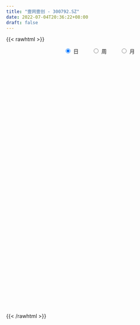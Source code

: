 ```yaml
---
title: "壹网壹创 - 300792.SZ"
date: 2022-07-04T20:36:22+08:00
draft: false
---
```

{{< rawhtml >}}
    <div style="text-align: center">
        <label style="padding: 1rem;"><input style="margin-right: .5rem" type="radio" name="period" value="D" checked onclick="period_change(this)">日</label>
        <label style="padding: 1rem;"><input style="margin-right: .5rem" type="radio" name="period" value="W" onclick="period_change(this)">周</label>
        <label style="padding: 1rem;"><input style="margin-right: .5rem" type="radio" name="period" value="M" onclick="period_change(this)">月</label>
    </div>
    <div id="chart" style="height: 700px;"></div> 
    <script type="text/javascript">
        const D_v = [16526.94,13677.33,12783.32,9907.8,12532.3,7260.36,20741.59,39067.57,39695.55,14948.4,12659.87,19567.15,15418.9,14435.42,14746.02,14928.88,28310.87,29828.54,28732.89,23675.15,19352.6,29418.56,26750.88,27534.1,25722.07,13936.13,10039.87,12976.16,25531.47,25613.73,11929.24,9234.25,14523.23,10905.14,23479.6,15887.56,12024.68,8121.6,10394.28,14798.4,12663.6,14038.13,24531.86,14637.4,6516.13,8419.0,16468.8,13662.85,6418.4,7987.01,10425.4,7101.6,12785.6,13204.44,24443.91,15619.11,10163.8,7954.2,10354.72,7072.0,7752.4,9098.49,11301.24,7150.06,4913.38,6541.81,3970.37,6899.7,7854.74,10130.56,13782.71,8453.0,4470.51,5065.0,11807.86,7113.38,9984.3,8300.82,14241.69,21205.64,11595.84,9219.62,15586.11,16182.77,18158.47,18127.15,22343.09,14799.91,19465.05,11597.99,8365.07,8964.8,11248.24,6954.13,11524.55,10610.2,7435.0,7206.76,20797.27,16390.4,26723.96,12310.76,13306.53,8525.0,11572.29,12547.88,8153.94,6086.2,7262.85,11843.39,9879.4,15187.75,10604.56,14121.27,11561.07,14934.68,16699.49,35136.88,23133.62,15008.1,10412.33,14319.02,19757.0,11784.53,10419.82,10567.42,13445.6,19539.56,25928.51,17395.37,10965.72,10887.47,12381.6,22889.54,18940.65,12655.25,13231.47,18050.54,12510.4,26802.21,30943.31,16964.52,13867.76,15500.0,16814.1,10125.54,17576.08,21627.53,38666.32,23345.84,27598.96,27530.09,18468.62,39774.38,15984.0,22393.99,23834.09,17058.46,12355.14,11945.52,21827.57,20156.39,13734.44,13658.6,14300.16,11252.74,11845.76,12374.4,17322.39,11410.51,28016.17,30682.71,18326.1,20508.51,14653.51,13800.11,13092.61,9733.36,9865.4,14303.16,25732.15,14773.57,23755.28,14856.09,10650.37,10555.2,11948.8,7733.0,10044.75,8542.49,8861.42,9229.85,9273.8,14670.64,10232.2,9340.16,7606.71,8555.0,10699.16,6501.2,6621.98,15400.81,15242.3,15634.57,17754.15,11523.8,7110.18,14155.61,10269.18,14186.28,13174.41,11306.76,15410.6,31842.13,31057.29,17029.12,16858.35,9163.2,11873.8,10750.56,8379.66,7371.65,10045.99,10823.02,16987.4,15300.86,22344.66,14938.6,25911.43,34231.62,21091.8,34620.04,31777.95,28031.09,50024.17,57920.4,34510.9,35936.85,32065.2,24950.16,29774.76,22324.08,34807.77,22165.18,25889.78,37504.28,18260.69,18249.5,20555.72,25213.98,14607.55,11703.55,18415.09,10192.7,11377.66,12881.44,24467.85,19388.49,13729.25,16185.82,10657.98,30547.13,30570.28,20739.14,22191.27,30585.78,30179.7,20294.04,19721.01,16237.41,24864.89,26054.43,19892.9,23741.01,27957.8,18636.41,19556.27,19278.44,20701.94,17404.33,15891.26,14471.38,11344.55,72325.49,59758.07,49009.09,37202.31,60670.97,54349.71,61459.45,46955.37,24674.16,21303.1,17290.11,30610.66,31270.5,38490.04,20257.58,18696.42,21062.13,36749.88,30438.59,49271.74,45968.39,27263.61,46497.5,30134.5,31526.02,26878.55,67826.36,69079.56,66413.95,49580.02,36459.23,40432.4,26006.41,55806.33,28868.43,45189.87,31294.71,35089.3,44966.04,28447.54,30106.55,39823.07,24994.32,24563.85,41148.37,46614.88,81007.13,78249.64,39584.29,48476.51,27693.9,41421.72,34289.19,27427.33,26695.83,35844.08,24635.95,28727.27,23676.87,16509.39,31638.16,40475.16,24237.74,18246.12,24400.21,12542.95,14264.58,16504.5,22634.58,19526.37,17066.26,11592.13,17439.26,28481.62,18768.14,13506.32,15769.22,14670.64,17190.42,27389.72,13846.67,16010.26,13486.12,11543.55,20627.18,12895.51,14744.53,17511.66,13261.79,42333.34,19038.88,15226.02,14385.58,12245.41,10052.66,15264.89,10799.92,16234.31,15850.59,25969.71,13484.2,15077.84,18224.72,15367.21,11836.99,12667.53,12388.01,9695.34,27108.51,10395.16,9601.13,18749.55,6516.53,15079.91,15384.49,10128.2,6689.68,8345.23,9002.62,7496.5,7178.95,6646.6,7001.97,4824.5,5883.03,9295.84,14957.56,36142.28,18943.04,22510.81,22510.13,21467.83,15110.75,9496.51,9158.22,11309.29,10779.03,13474.95,14048.68,13931.39,15665.55,15109.6,10744.99,17457.66,17146.55,26014.83,14679.58,16709.28,17200.35,15726.42,18703.03,87291.96,59434.86,79924.18,105062.44,75575.95,41678.68,34385.2,38133.0,37347.47,37421.03,30424.34,39428.92,28712.59,38036.0,26708.44,24615.51,27057.58,35287.48,31418.56,32506.92,29737.46,31195.96,33526.09,98828.31,143093.86,102096.66,76864.67,60635.28,76162.04,72212.06,43361.34,98770.25,110235.64,91034.66,71369.22,85586.16,59724.27,60304.25,43833.16,49330.91,61997.02,53042.67,51722.17,71838.71,79038.47,74027.24,59617.75,98765.27,80898.31,52008.61,47831.97,44401.69,39083.58,81634.43,53780.69,45780.18,39015.24,49595.43,29377.5,30386.88,34724.8,38905.5,49864.62,34900.98,27517.36,26603.68]
const D_histogram = [0.0,0.2227236467,0.4465040121,0.8139131986,0.5986525304,0.5041853274,0.915534109,0.1039605879,-0.5894167004,-1.0178571036,-1.3888396611,-1.1357712874,-1.0440494556,-1.1369335535,-1.0496087919,-0.7328171913,0.0600313692,0.3852334697,1.1766973178,1.8894867835,2.1928424039,2.5007465619,2.7603049777,1.4948372337,-0.0189980843,-1.0800559036,-1.5056762348,-1.8703957043,-2.5756127681,-3.8438867738,-4.481064415,-4.4620878673,-3.8139876062,-3.2690971394,-1.903798871,-0.9275283309,-0.405615214,-0.0487771463,0.2134418058,0.4691314486,0.8141075796,0.7579560198,-0.0474527141,-0.1614286714,-0.0769159922,0.1226451187,0.7664814844,0.8223770573,0.4628385715,0.6124788447,0.9105634564,0.9457550393,0.4113950681,0.217211067,0.6479784339,1.1043321218,1.3033086504,1.3065051502,0.9604833422,0.7452945452,0.2011328155,-0.3820328332,-1.1560389035,-1.5405815834,-1.668833675,-1.6578298269,-1.5397487714,-1.5244366811,-1.2453962872,-0.6947826724,-0.6853581053,-0.5616050939,-0.4058620927,-0.4702421223,-0.2035517261,-0.1678948576,0.1930806817,0.6167049191,1.5633338965,3.0602774109,3.9155947587,4.3328606204,4.3933991107,4.4558388855,4.7925827047,4.3454083967,4.4287460332,3.9309446911,2.6125057809,1.4299899658,0.7736661164,0.2711076753,0.0323286618,-0.1116379729,-0.6025532692,-1.0559922734,-1.3831838253,-1.4111921547,-2.5016488716,-2.9845412654,-3.7016188326,-4.253970519,-4.2030226578,-4.0542090474,-3.915367911,-3.8302712956,-3.465714154,-3.0488891044,-2.6116524591,-2.3106929683,-2.1509701562,-2.0455897742,-2.0657531581,-2.0120590483,-1.9556118779,-1.7415022151,-1.3822206652,-0.67257783,-0.1542509011,0.275417013,0.5459532847,0.5264622307,0.9434026694,1.0878545103,1.151019488,1.0602979669,0.9475764682,0.8937382155,0.4193812944,0.4992538755,0.332144781,0.2792497119,0.3881465376,0.1559835286,0.2311306305,0.4561370293,0.471867126,0.852942767,1.0173399857,0.8914009258,0.6537871557,0.3628874238,0.1085328016,-0.0287812994,0.2285100674,0.2724003905,0.5733684007,1.1613352286,2.2779860512,3.0770691097,3.6716003401,4.4544903823,4.4746173746,3.7628984936,2.7986189758,2.0871614177,1.793897367,1.2826376246,1.0211044264,0.7679335275,0.0082204734,-0.8453818408,-1.6243660616,-2.1403736923,-2.1258579922,-2.0663829464,-1.9101277822,-1.4392269392,-1.2475373346,-1.2661369928,-0.7355756667,-0.0133062248,0.0995064442,0.7852768105,0.9730081374,0.9686219385,1.0020247789,0.9957277805,0.6767051924,-0.12947118,-1.0835581231,-1.5462669446,-2.0950440208,-2.6150845802,-2.8739318414,-2.8787493001,-2.5630932624,-2.2104384421,-1.9246234102,-1.5336689234,-1.063181523,-0.7195237008,-0.2483735487,-0.104352033,-0.0450450878,-0.0909814966,0.044792856,0.1564141748,0.3475208753,0.4602127722,0.553813621,0.8456214866,1.010864628,0.7896992085,0.4612169827,0.1728982953,0.1178409288,0.1643797829,0.1817999754,0.0756188087,0.1232750762,0.2141585235,0.3000801399,-0.1858062912,-0.1369144177,-0.1941503275,-0.2480917965,-0.2040396091,-0.1036020204,-0.1017638098,-0.1335104289,-0.0547890036,-0.0952632285,0.1020457183,0.3523010371,0.3901622338,0.4815633659,0.4672543963,0.3136213786,0.5688449416,0.8531433145,1.4042988197,1.7070778827,-0.1018114713,-0.9623761486,-1.2003889173,-1.2761305581,-1.3996380142,-1.4808783243,-1.4520494138,-1.3511566396,-1.1970942122,-0.8248772253,-0.5715972403,-0.4788677235,-0.6009422864,-0.5773814411,-0.4541619764,-0.1456291565,0.0953721466,0.2543915255,0.409908075,0.4558632187,0.5375511986,0.5589090479,0.5509086625,0.6832150251,0.6633119159,0.7281423792,0.7082833596,0.6998633515,0.5468496681,0.3342330318,0.293753461,0.2637011716,0.303700173,0.2967485825,0.3596128899,0.3127880348,0.366156146,0.4882637285,0.6114804084,0.5896931857,0.4634167087,0.2216904252,0.1488742665,0.1439240491,0.1086902187,0.1632881701,0.2090535266,0.3089485234,0.3072802555,0.2636773827,0.7877033928,1.0013422602,1.1179976509,1.0445868814,1.1828129593,1.3039863199,1.3770674392,1.2107336307,0.9909202527,0.7640821585,0.6291446844,0.3870552736,0.2970210618,0.0357479794,-0.1469317275,-0.305539085,-0.4177113329,-0.3222771348,-0.203095784,0.0930254909,0.339447995,0.419136989,0.5372449024,0.4901368064,0.4474023785,0.4277750689,0.5605309174,0.8041732684,0.8455269378,0.9155391853,0.6984523744,0.3769377646,0.2025234478,0.3210814077,0.3042535251,0.1376630924,0.1504668831,0.2383212889,0.117263892,-0.0705825409,-0.2564595935,-0.134659811,-0.1183770781,-0.2460335235,-0.1560743386,-0.027251766,0.2551702693,0.3402338435,0.3512455136,0.1319465569,-0.0628817285,-0.4336795479,-0.4859123359,-0.5267202804,-0.513631621,-0.3437471587,-0.2598450318,-0.36191452,-0.4971525129,-0.577310648,-0.7329379372,-0.7556459143,-0.7872183012,-0.7283618093,-0.7476304362,-0.7014713681,-0.6438423766,-0.5946177051,-0.538484174,-0.3974108151,-0.270853294,-0.2162087646,-0.235813097,-0.3591022709,-0.3996987456,-0.3835113798,-0.4127559045,-0.3569597223,-0.2467821341,-0.0471057784,0.0840730518,0.1965213848,0.2060096727,0.2348751624,0.3012789976,0.2817443207,0.2712682475,0.1585489777,0.0128202838,0.1405533517,0.1939925635,0.149120881,0.1684484734,0.1628001513,0.1790748715,0.0884902028,0.0797029706,0.1288455354,0.206322162,0.2817100876,0.3046079274,0.1912413071,0.223888281,0.1996896019,0.2057685875,0.1279291061,0.0548868907,0.038333182,0.0483931288,-0.0014466772,-0.0823854459,-0.1994455538,-0.2980932178,-0.4782670093,-0.4635175436,-0.5669032901,-0.5812688838,-0.4828772818,-0.3772193569,-0.2742387517,-0.2211056181,-0.2174517121,-0.2183411126,-0.174308831,-0.1040314691,-0.1030759324,-0.1428324261,-0.2152694362,-0.3064547571,-0.2456447921,-0.3002405953,-0.2283421356,-0.1627329071,-0.0958377935,-0.0352540904,-0.009801576,0.0108265894,-0.0199001635,-0.0805209038,-0.1705571396,-0.2011697189,-0.134399359,-0.1291241799,-0.2415091256,-0.2265554305,-0.084830803,0.0021181455,0.0776135197,0.1411573496,0.1884519713,0.1811716402,0.3196193182,0.2650898715,0.4122251043,0.6464747563,0.7575614419,0.7545458575,0.7256765714,0.5553794767,0.3347320831,0.2126689078,0.132783383,0.0927917331,0.1052167937,0.1476899506,0.1221942276,0.0864256051,0.0012238326,-0.134110588,-0.2819798826,-0.5633286454,-0.7170249947,-0.7452821309,-0.8034173757,-0.4459080663,-0.1085344917,0.0711447585,0.2234514579,0.3296864603,0.3924278828,0.4690354818,0.4892606039,0.6015207812,0.7023077626,0.659469588,0.5190562351,0.531069724,0.5199948973,0.3566361716,0.300861588,0.2081812331,0.1018584392,0.0216824147,-0.0277409541,0.0200697712,0.0809623414,0.1594412726,0.1563972238,0.2239510017,0.1510984307,0.0798703947,-0.0231636319,-0.1279154961,-0.1858415983,-0.0711973837,-0.0176102231,-0.0127195509,-0.0443218708,-0.1506464643,-0.1906747915,-0.2146967379,-0.1841797528,-0.1602257414,-0.1540393296,-0.1193955685,-0.1239806163,-0.141781586]
const D_fast = [0.0,0.2784045584,0.6138109269,1.1846984129,1.1191008774,1.1506800062,1.7909123151,1.0053289409,0.1645974775,-0.5183072016,-1.2364996743,-1.2673741225,-1.4366646546,-1.8137821409,-1.9888595773,-1.8552722745,-1.0474158717,-0.6259054037,0.4597327738,1.6448939354,2.4964601568,3.4295509552,4.3791856154,3.4874271798,1.9688423408,0.6377705456,-0.1642688443,-0.9965872399,-2.3457074958,-4.5749531949,-6.3323969398,-7.4289423589,-7.7343389994,-8.0067228175,-7.1173742668,-6.3729858095,-5.9524764961,-5.607832715,-5.2922533114,-4.9192808064,-4.3707777806,-4.2374403354,-5.0547122478,-5.2090453729,-5.1437616918,-4.9135393012,-4.0780825645,-3.8165927272,-4.0604215701,-3.7576615858,-3.2319361099,-2.9603057672,-3.3918169714,-3.5316982058,-2.9389362304,-2.206499512,-1.6816958208,-1.3518730335,-1.457774006,-1.4866391667,-1.9805176924,-2.6591915494,-3.7222073457,-4.4918954214,-5.0373559318,-5.4408095404,-5.7076656777,-6.0734627577,-6.1057714356,-5.7288534888,-5.890768448,-5.9074167101,-5.8531392322,-6.0350797924,-5.8192773277,-5.8255941735,-5.4163484639,-4.8385479966,-3.5010855451,-1.239072678,0.5951433595,2.0956243762,3.2545126443,4.4309121404,5.9658016358,6.6049794269,7.7955035718,8.2804384025,7.6151259375,6.7901076139,6.3272002935,5.8924187713,5.6617219232,5.4898457952,4.8482921816,4.1308551091,3.4578676009,3.0770612329,1.361192298,0.1321645878,-1.5103176875,-3.1261620037,-4.1259698069,-4.9907084584,-5.8307092997,-6.7031805082,-7.2050519051,-7.5504491316,-7.766125601,-8.0428393523,-8.4208590793,-8.8268761409,-9.3634778143,-9.8127984665,-10.2452542657,-10.4665201566,-10.452793773,-9.9112953953,-9.4315311917,-8.9330090244,-8.5259844314,-8.4138599278,-7.7610688217,-7.3446533532,-6.9937335035,-6.8193805329,-6.6952079145,-6.5256116133,-6.8951232108,-6.6904371609,-6.7745100601,-6.7575927012,-6.5516592411,-6.744826368,-6.6118966084,-6.2728559523,-6.1391590741,-5.5448477413,-5.1261155263,-5.0292043547,-5.1033713358,-5.3035492118,-5.5307706336,-5.6752800594,-5.3608611758,-5.2488707551,-4.8045606447,-3.9262600096,-2.2401126743,-0.6717623384,0.8406689771,2.7371816148,3.8759629508,4.1049686932,3.8403439194,3.6506767157,3.8058870067,3.6152866705,3.609029579,3.5478420619,2.7901841261,1.7252363517,0.5401606156,-0.5109404383,-1.0278892362,-1.4850099269,-1.8062867083,-1.6951926002,-1.8153873291,-2.1505212355,-1.8038538262,-1.0849109405,-0.9472216604,-0.0651320915,0.3658512698,0.6036205555,0.8875295906,1.1301645374,0.9803182474,0.14177408,-1.0832023939,-1.9324779516,-3.005016033,-4.1788277374,-5.1561579589,-5.8806627427,-6.2057800206,-6.4057348108,-6.6010756314,-6.5935383755,-6.3888463558,-6.2250694589,-5.816012694,-5.6980791865,-5.6500335132,-5.7187152961,-5.5717427295,-5.421017867,-5.1430309478,-4.9152858578,-4.6832316037,-4.1800183665,-3.7620590681,-3.7857996855,-3.9989776656,-4.2440717792,-4.2696689134,-4.1820351136,-4.1191649273,-4.2064413918,-4.1279663553,-3.983543277,-3.8226016257,-4.3549396296,-4.3402763605,-4.4460498522,-4.5620142704,-4.5689719853,-4.4944349017,-4.5180376435,-4.5831618699,-4.5181376954,-4.5824277274,-4.3596073511,-4.021276773,-3.8858750178,-3.6740830442,-3.5715784148,-3.6468060879,-3.2493712894,-2.7517870879,-1.8495568778,-1.1200083441,-2.954350566,-4.0555092804,-4.5936192785,-4.9883935587,-5.4618105184,-5.9132704096,-6.2474538525,-6.4843502382,-6.6295613639,-6.4635636833,-6.3531830084,-6.3801704225,-6.652480557,-6.7732650719,-6.7635861013,-6.4914605705,-6.2266162308,-6.0039989705,-5.7460054022,-5.5860844539,-5.3700086743,-5.208923563,-5.0791967828,-4.776086664,-4.6301617941,-4.383295736,-4.2260839157,-4.059538086,-4.0758393523,-4.2048977307,-4.1719389363,-4.1360659328,-4.0201418881,-3.952906333,-3.8001388031,-3.7687666495,-3.6238595017,-3.3796859871,-3.1035992052,-2.9779631315,-2.9883854312,-3.1746891085,-3.2102867005,-3.1792559057,-3.1873171814,-3.0918971874,-2.9938684493,-2.8167363216,-2.7415845257,-2.7192680528,-1.9983161945,-1.534341762,-1.1381869586,-0.9504510077,-0.51652169,-0.0693517494,0.3479962297,0.4843458289,0.512262514,0.4764449594,0.4987936564,0.353468064,0.3376891176,0.0853530301,-0.1340596086,-0.3690517374,-0.5856518185,-0.5707869041,-0.5023794993,-0.1830018517,0.1482826512,0.3327558924,0.5851750314,0.6606011371,0.7297173038,0.8170337614,1.0899223392,1.5346080074,1.7873434111,2.086240455,2.0437667377,1.8164865691,1.6927031142,1.891531426,1.9507669247,1.8185922651,1.8690127765,2.0164475046,1.9247060806,1.7192140125,1.4692220616,1.5573568914,1.5440453547,1.3548805284,1.4058211286,1.5278307598,1.8740453624,2.0441673974,2.1429904459,1.9566781285,1.746129411,1.2669117046,1.0932008326,0.920712818,0.8053935721,0.8893412448,0.9082821137,0.7157339955,0.4562078745,0.2317220773,-0.1071396962,-0.3187591519,-0.547136114,-0.6703700745,-0.8765463105,-1.0057550844,-1.109086687,-1.2085164418,-1.2870039541,-1.2452832991,-1.1864391015,-1.1858467632,-1.2644043698,-1.4774691115,-1.6179902726,-1.6976807518,-1.8301142525,-1.863558001,-1.8150759463,-1.6271760352,-1.474978942,-1.3134002628,-1.2524095567,-1.1648252764,-1.0231016918,-0.9722002886,-0.9148592999,-0.9879413252,-1.1304649482,-0.9675935423,-0.8656561897,-0.8732476519,-0.8118079411,-0.7767562254,-0.7157127874,-0.7841749054,-0.7730363949,-0.6916824462,-0.5626252791,-0.4168098316,-0.31776001,-0.3833163035,-0.2946972593,-0.268973538,-0.2114524055,-0.2573096104,-0.3166301031,-0.3236005164,-0.3014422873,-0.3516437626,-0.4531788927,-0.6201003891,-0.7932713576,-1.0930119014,-1.1941418215,-1.4392533906,-1.5989362052,-1.6212639238,-1.609910838,-1.5754899208,-1.5776331917,-1.6283422137,-1.6838168924,-1.6833618185,-1.6390923239,-1.6639057703,-1.7393703705,-1.8656247397,-2.0334237499,-2.0340249829,-2.1636809349,-2.1488680092,-2.1239420074,-2.0810063421,-2.0292361617,-2.0062340413,-1.9828992286,-2.0186010223,-2.0993519886,-2.2320275093,-2.3129325183,-2.2797619981,-2.3067678641,-2.4795300911,-2.5212152537,-2.4006983269,-2.313219842,-2.2183210879,-2.1194879206,-2.025080306,-1.9870677271,-1.7687152196,-1.7569721984,-1.5067806895,-1.1109123485,-0.8104353024,-0.6248144224,-0.4722645657,-0.5037167912,-0.640681164,-0.7095771123,-0.7562667913,-0.7730605081,-0.734331249,-0.6549356044,-0.6498827706,-0.6640449917,-0.7489408061,-0.9178028737,-1.1361671389,-1.5583480631,-1.8913006611,-2.10587833,-2.3648679187,-2.1188356259,-1.8085956743,-1.6111302344,-1.4029606706,-1.2143040531,-1.0534556599,-0.8595891904,-0.7170489173,-0.4544085448,-0.1780446227,-0.0560154003,-0.0666646945,0.0781162254,0.1970401231,0.1228404403,0.1422812537,0.1016462071,0.020788023,-0.0539673979,-0.1103260052,-0.057497837,0.0236353185,0.1419745678,0.178029825,0.3015713533,0.2664933899,0.2152329527,0.106408018,-0.0303227201,-0.1347092219,-0.0378643532,0.0113202516,0.013031036,-0.0296517515,-0.1736379611,-0.2613349862,-0.3390311171,-0.3545590702,-0.3706614942,-0.4029849147,-0.3981900458,-0.4337702476,-0.4870166138]
const D_slow = [0.0,0.0556809117,0.1673069147,0.3707852144,0.520448347,0.6464946788,0.8753782061,0.901368353,0.7540141779,0.499549902,0.1523399867,-0.1316028351,-0.392615199,-0.6768485874,-0.9392507854,-1.1224550832,-1.1074472409,-1.0111388734,-0.716964544,-0.2445928481,0.3036177529,0.9288043933,1.6188806377,1.9925899462,1.9878404251,1.7178264492,1.3414073905,0.8738084644,0.2299052724,-0.7310664211,-1.8513325248,-2.9668544916,-3.9203513932,-4.7376256781,-5.2135753958,-5.4454574785,-5.546861282,-5.5590555686,-5.5056951172,-5.388412255,-5.1848853601,-4.9953963552,-5.0072595337,-5.0476167016,-5.0668456996,-5.0361844199,-4.8445640488,-4.6389697845,-4.5232601416,-4.3701404305,-4.1424995664,-3.9060608065,-3.8032120395,-3.7489092728,-3.5869146643,-3.3108316339,-2.9850044713,-2.6583781837,-2.4182573482,-2.2319337119,-2.181650508,-2.2771587163,-2.5661684422,-2.951313838,-3.3685222567,-3.7829797135,-4.1679169063,-4.5490260766,-4.8603751484,-5.0340708165,-5.2054103428,-5.3458116163,-5.4472771394,-5.56483767,-5.6157256016,-5.6576993159,-5.6094291455,-5.4552529157,-5.0644194416,-4.2993500889,-3.3204513992,-2.2372362441,-1.1388864664,-0.0249267451,1.1732189311,2.2595710303,3.3667575386,4.3494937114,5.0026201566,5.3601176481,5.5535341771,5.621311096,5.6293932614,5.6014837682,5.4508454509,5.1868473825,4.8410514262,4.4882533875,3.8628411696,3.1167058533,2.1913011451,1.1278085153,0.0770528509,-0.936499411,-1.9153413887,-2.8729092126,-3.7393377511,-4.5015600272,-5.154473142,-5.732146384,-6.2698889231,-6.7812863666,-7.2977246562,-7.8007394183,-8.2896423877,-8.7250179415,-9.0705731078,-9.2387175653,-9.2772802906,-9.2084260373,-9.0719377162,-8.9403221585,-8.7044714911,-8.4325078636,-8.1447529915,-7.8796784998,-7.6427843827,-7.4193498289,-7.3145045053,-7.1896910364,-7.1066548411,-7.0368424131,-6.9398057787,-6.9008098966,-6.843027239,-6.7289929816,-6.6110262001,-6.3977905083,-6.1434555119,-5.9206052805,-5.7571584915,-5.6664366356,-5.6393034352,-5.64649876,-5.5893712432,-5.5212711456,-5.3779290454,-5.0875952382,-4.5180987254,-3.748831448,-2.830931363,-1.7173087674,-0.5986544238,0.3420701996,1.0417249436,1.563515298,2.0119896397,2.3326490459,2.5879251525,2.7799085344,2.7819636527,2.5706181925,2.1645266771,1.629433254,1.097968756,0.5813730194,0.1038410739,-0.2559656609,-0.5678499946,-0.8843842428,-1.0682781594,-1.0716047157,-1.0467281046,-0.850408902,-0.6071568676,-0.365001383,-0.1144951883,0.1344367569,0.303613055,0.27124526,0.0003557292,-0.386211007,-0.9099720122,-1.5637431572,-2.2822261176,-3.0019134426,-3.6426867582,-4.1952963687,-4.6764522212,-5.0598694521,-5.3256648328,-5.505545758,-5.5676391452,-5.5937271535,-5.6049884254,-5.6277337996,-5.6165355856,-5.5774320418,-5.490551823,-5.37549863,-5.2370452247,-5.0256398531,-4.7729236961,-4.575498894,-4.4601946483,-4.4169700745,-4.3875098423,-4.3464148965,-4.3009649027,-4.2820602005,-4.2512414315,-4.1977018006,-4.1226817656,-4.1691333384,-4.2033619428,-4.2518995247,-4.3139224738,-4.3649323761,-4.3908328812,-4.4162738337,-4.4496514409,-4.4633486918,-4.4871644989,-4.4616530694,-4.3735778101,-4.2760372516,-4.1556464102,-4.0388328111,-3.9604274664,-3.818216231,-3.6049304024,-3.2538556975,-2.8270862268,-2.8525390947,-3.0931331318,-3.3932303611,-3.7122630007,-4.0621725042,-4.4323920853,-4.7954044387,-5.1331935986,-5.4324671517,-5.638686458,-5.7815857681,-5.901302699,-6.0515382706,-6.1958836308,-6.3094241249,-6.3458314141,-6.3219883774,-6.258390496,-6.1559134773,-6.0419476726,-5.9075598729,-5.7678326109,-5.6301054453,-5.459301689,-5.2934737101,-5.1114381153,-4.9343672754,-4.7594014375,-4.6226890204,-4.5391307625,-4.4656923973,-4.3997671044,-4.3238420611,-4.2496549155,-4.159751693,-4.0815546843,-3.9900156478,-3.8679497156,-3.7150796136,-3.5676563171,-3.45180214,-3.3963795337,-3.359160967,-3.3231799548,-3.2960074001,-3.2551853576,-3.2029219759,-3.125684845,-3.0488647812,-2.9829454355,-2.7860195873,-2.5356840222,-2.2561846095,-1.9950378891,-1.6993346493,-1.3733380693,-1.0290712095,-0.7263878018,-0.4786577387,-0.2876371991,-0.130351028,-0.0335872096,0.0406680559,0.0496050507,0.0128721189,-0.0635126524,-0.1679404856,-0.2485097693,-0.2992837153,-0.2760273426,-0.1911653438,-0.0863810966,0.047930129,0.1704643306,0.2823149253,0.3892586925,0.5293914218,0.7304347389,0.9418164734,1.1707012697,1.3453143633,1.4395488044,1.4901796664,1.5704500183,1.6465133996,1.6809291727,1.7185458935,1.7781262157,1.8074421887,1.7897965534,1.7256816551,1.6920167023,1.6624224328,1.6009140519,1.5618954673,1.5550825258,1.6188750931,1.703933554,1.7917449324,1.8247315716,1.8090111395,1.7005912525,1.5791131685,1.4474330984,1.3190251932,1.2330884035,1.1681271455,1.0776485155,0.9533603873,0.8090327253,0.625798241,0.4368867624,0.2400821872,0.0579917348,-0.1289158742,-0.3042837163,-0.4652443104,-0.6138987367,-0.7485197802,-0.847872484,-0.9155858075,-0.9696379986,-1.0285912729,-1.1183668406,-1.218291527,-1.3141693719,-1.4173583481,-1.5065982786,-1.5682938122,-1.5800702568,-1.5590519938,-1.5099216476,-1.4584192294,-1.3997004388,-1.3243806894,-1.2539446093,-1.1861275474,-1.1464903029,-1.143285232,-1.1081468941,-1.0596487532,-1.0223685329,-0.9802564146,-0.9395563767,-0.8947876589,-0.8726651082,-0.8527393655,-0.8205279817,-0.7689474412,-0.6985199192,-0.6223679374,-0.5745576106,-0.5185855404,-0.4686631399,-0.417220993,-0.3852387165,-0.3715169938,-0.3619336983,-0.3498354161,-0.3501970854,-0.3707934469,-0.4206548353,-0.4951781398,-0.6147448921,-0.730624278,-0.8723501005,-1.0176673215,-1.1383866419,-1.2326914811,-1.3012511691,-1.3565275736,-1.4108905016,-1.4654757798,-1.5090529875,-1.5350608548,-1.5608298379,-1.5965379444,-1.6503553035,-1.7269689928,-1.7883801908,-1.8634403396,-1.9205258735,-1.9612091003,-1.9851685487,-1.9939820713,-1.9964324653,-1.993725818,-1.9987008588,-2.0188310848,-2.0614703697,-2.1117627994,-2.1453626391,-2.1776436841,-2.2380209655,-2.2946598232,-2.3158675239,-2.3153379875,-2.2959346076,-2.2606452702,-2.2135322774,-2.1682393673,-2.0883345378,-2.0220620699,-1.9190057938,-1.7573871047,-1.5679967443,-1.3793602799,-1.1979411371,-1.0590962679,-0.9754132471,-0.9222460201,-0.8890501744,-0.8658522411,-0.8395480427,-0.802625555,-0.7720769981,-0.7504705969,-0.7501646387,-0.7836922857,-0.8541872563,-0.9950194177,-1.1742756664,-1.3605961991,-1.561450543,-1.6729275596,-1.7000611825,-1.6822749929,-1.6264121284,-1.5439905134,-1.4458835427,-1.3286246722,-1.2063095212,-1.0559293259,-0.8803523853,-0.7154849883,-0.5857209295,-0.4529534986,-0.3229547742,-0.2337957313,-0.1585803343,-0.106535026,-0.0810704162,-0.0756498126,-0.0825850511,-0.0775676083,-0.0573270229,-0.0174667048,0.0216326012,0.0776203516,0.1153949593,0.1353625579,0.12957165,0.0975927759,0.0511323764,0.0333330305,0.0289304747,0.025750587,0.0146701193,-0.0229914968,-0.0706601947,-0.1243343792,-0.1703793174,-0.2104357527,-0.2489455851,-0.2787944773,-0.3097896313,-0.3452350278]
const D_data = [['2020-06-11', 183.16, 177.11, 174.78, 183.98],['2020-06-12', 170.0, 180.6, 170.0, 181.2],['2020-06-15', 178.0, 182.11, 177.5, 188.33],['2020-06-16', 185.08, 186.06, 182.53, 187.62],['2020-06-17', 188.0, 179.8, 178.0, 188.0],['2020-06-18', 177.64, 181.0, 176.93, 181.58],['2020-06-19', 182.0, 188.88, 180.02, 192.8],['2020-06-22', 188.8, 173.0, 169.99, 188.8],['2020-06-23', 169.92, 170.32, 160.92, 170.93],['2020-06-24', 167.78, 170.04, 167.25, 172.6],['2020-06-29', 168.0, 167.67, 165.68, 171.18],['2020-06-30', 168.0, 174.16, 168.0, 174.66],['2020-07-01', 175.58, 172.16, 171.52, 176.67],['2020-07-02', 173.03, 168.89, 168.0, 174.5],['2020-07-03', 170.0, 170.14, 166.16, 171.97],['2020-07-06', 169.91, 173.25, 169.0, 174.0],['2020-07-07', 174.44, 181.8, 172.0, 185.25],['2020-07-08', 181.0, 179.0, 174.8, 181.0],['2020-07-09', 177.9, 188.38, 176.6, 192.22],['2020-07-10', 189.0, 192.64, 187.11, 197.88],['2020-07-13', 189.78, 191.91, 187.0, 194.5],['2020-07-14', 191.04, 195.6, 190.1, 201.8],['2020-07-15', 195.01, 198.83, 193.05, 205.5],['2020-07-16', 199.13, 178.95, 178.95, 201.77],['2020-07-17', 176.89, 169.17, 165.0, 176.89],['2020-07-20', 172.0, 167.68, 161.38, 172.0],['2020-07-21', 168.83, 170.79, 166.68, 171.18],['2020-07-22', 168.7, 168.21, 167.89, 172.63],['2020-07-23', 166.0, 159.33, 158.1, 169.87],['2020-07-24', 158.0, 144.3, 143.42, 158.5],['2020-07-27', 144.31, 143.51, 141.1, 146.31],['2020-07-28', 144.99, 146.12, 144.3, 147.68],['2020-07-29', 147.0, 152.0, 146.81, 155.0],['2020-07-30', 153.0, 150.48, 148.95, 153.0],['2020-07-31', 153.88, 163.16, 153.88, 165.01],['2020-08-03', 163.89, 162.74, 160.57, 165.51],['2020-08-04', 163.01, 159.79, 157.6, 163.75],['2020-08-05', 160.8, 159.13, 158.0, 160.98],['2020-08-06', 159.13, 158.9, 154.4, 160.44],['2020-08-07', 161.02, 159.72, 157.02, 165.0],['2020-08-10', 159.58, 162.23, 158.15, 164.98],['2020-08-11', 162.23, 157.89, 157.4, 165.77],['2020-08-12', 156.0, 145.73, 144.1, 158.3],['2020-08-13', 145.75, 151.1, 145.75, 153.8],['2020-08-14', 151.06, 152.69, 149.7, 153.98],['2020-08-17', 151.3, 154.2, 151.0, 155.86],['2020-08-18', 155.0, 161.71, 154.3, 165.01],['2020-08-19', 159.5, 156.2, 155.88, 163.89],['2020-08-20', 153.96, 150.03, 150.01, 155.92],['2020-08-21', 151.0, 155.64, 151.0, 157.98],['2020-08-24', 157.62, 158.72, 151.1, 161.59],['2020-08-25', 158.38, 156.5, 156.25, 161.53],['2020-08-26', 156.98, 148.0, 146.0, 158.98],['2020-08-27', 148.28, 150.0, 145.0, 151.74],['2020-08-28', 155.0, 158.3, 154.49, 162.58],['2020-08-31', 162.33, 161.24, 160.56, 165.88],['2020-09-01', 160.1, 160.31, 156.8, 162.49],['2020-09-02', 162.02, 159.05, 157.66, 163.5],['2020-09-03', 159.0, 154.29, 152.66, 159.0],['2020-09-04', 152.0, 154.76, 150.01, 155.68],['2020-09-07', 154.27, 148.64, 147.0, 155.98],['2020-09-08', 149.49, 144.7, 142.0, 150.86],['2020-09-09', 143.79, 137.66, 133.21, 143.8],['2020-09-10', 138.6, 137.92, 136.05, 141.58],['2020-09-11', 137.64, 138.0, 134.31, 139.66],['2020-09-14', 138.02, 137.58, 136.68, 140.87],['2020-09-15', 137.57, 137.42, 135.59, 139.0],['2020-09-16', 138.0, 134.64, 133.66, 139.5],['2020-09-17', 133.95, 136.96, 131.51, 139.0],['2020-09-18', 136.88, 141.13, 136.18, 143.89],['2020-09-21', 140.94, 134.58, 133.01, 141.18],['2020-09-22', 133.67, 135.12, 132.33, 138.8],['2020-09-23', 135.76, 135.12, 134.5, 137.99],['2020-09-24', 134.74, 131.47, 131.47, 135.27],['2020-09-25', 132.09, 135.1, 131.47, 138.0],['2020-09-28', 135.52, 132.07, 131.33, 139.96],['2020-09-29', 132.0, 136.43, 130.01, 137.88],['2020-09-30', 136.8, 138.88, 136.7, 141.3],['2020-10-09', 142.63, 149.28, 141.63, 153.0],['2020-10-12', 149.2, 164.0, 148.5, 170.77],['2020-10-13', 163.88, 164.6, 161.66, 168.53],['2020-10-14', 163.76, 165.48, 162.6, 167.74],['2020-10-15', 166.99, 165.57, 164.59, 173.0],['2020-10-16', 164.95, 169.4, 161.08, 173.5],['2020-10-19', 169.81, 177.72, 168.93, 180.0],['2020-10-20', 170.0, 171.51, 160.06, 172.0],['2020-10-21', 173.88, 181.1, 171.57, 185.0],['2020-10-22', 178.4, 176.6, 172.6, 180.79],['2020-10-23', 175.0, 164.68, 161.68, 177.65],['2020-10-26', 160.23, 161.96, 157.08, 165.25],['2020-10-27', 161.7, 165.23, 161.2, 165.28],['2020-10-28', 165.37, 165.23, 161.88, 169.0],['2020-10-29', 167.0, 167.45, 165.0, 169.97],['2020-10-30', 166.49, 168.37, 165.1, 170.0],['2020-11-02', 168.0, 162.8, 155.5, 170.3],['2020-11-03', 163.9, 160.8, 158.77, 165.9],['2020-11-04', 159.89, 160.0, 157.19, 161.5],['2020-11-05', 163.0, 162.33, 158.04, 164.0],['2020-11-06', 160.0, 145.0, 143.0, 161.0],['2020-11-09', 144.0, 146.64, 143.7, 148.8],['2020-11-10', 147.3, 138.14, 137.61, 147.49],['2020-11-11', 137.89, 133.8, 133.65, 140.0],['2020-11-12', 134.72, 136.69, 132.0, 137.33],['2020-11-13', 135.66, 135.08, 133.65, 136.78],['2020-11-16', 136.8, 132.33, 131.8, 136.8],['2020-11-17', 133.0, 128.81, 127.5, 133.43],['2020-11-18', 129.78, 130.13, 128.5, 131.88],['2020-11-19', 129.39, 129.7, 127.11, 130.86],['2020-11-20', 129.86, 129.31, 128.22, 131.48],['2020-11-23', 130.76, 126.85, 125.03, 130.76],['2020-11-24', 126.53, 123.68, 123.58, 126.53],['2020-11-25', 125.65, 121.1, 120.26, 126.29],['2020-11-26', 122.1, 117.1, 117.0, 122.11],['2020-11-27', 118.02, 115.4, 113.18, 118.89],['2020-11-30', 115.34, 112.99, 111.91, 115.34],['2020-12-01', 114.5, 113.0, 112.36, 114.79],['2020-12-02', 113.3, 113.85, 112.09, 115.52],['2020-12-03', 114.44, 119.01, 113.36, 119.16],['2020-12-04', 119.18, 118.29, 116.0, 121.76],['2020-12-07', 119.0, 118.48, 116.43, 119.0],['2020-12-08', 119.96, 117.41, 116.8, 119.96],['2020-12-09', 117.3, 113.6, 113.13, 117.79],['2020-12-10', 114.16, 119.48, 114.03, 120.17],['2020-12-11', 121.28, 117.18, 115.88, 121.48],['2020-12-14', 116.68, 116.44, 114.2, 117.52],['2020-12-15', 115.78, 114.18, 112.84, 116.8],['2020-12-16', 114.21, 113.05, 112.81, 116.87],['2020-12-17', 112.0, 113.0, 105.27, 113.49],['2020-12-18', 112.88, 105.77, 104.91, 114.47],['2020-12-21', 104.27, 110.98, 103.6, 111.65],['2020-12-22', 110.84, 106.96, 106.5, 111.29],['2020-12-23', 107.0, 107.03, 105.0, 108.55],['2020-12-24', 107.0, 108.48, 106.02, 109.98],['2020-12-25', 108.0, 103.1, 102.31, 108.0],['2020-12-28', 102.0, 105.7, 99.29, 106.37],['2020-12-29', 108.0, 107.7, 105.3, 109.5],['2020-12-30', 108.48, 105.15, 105.15, 110.66],['2020-12-31', 104.36, 110.41, 104.36, 111.33],['2021-01-04', 111.22, 109.03, 107.51, 111.69],['2021-01-05', 108.0, 105.4, 104.56, 113.81],['2021-01-06', 107.02, 102.8, 101.77, 109.68],['2021-01-07', 102.0, 100.29, 98.8, 103.0],['2021-01-08', 98.1, 98.65, 97.05, 99.96],['2021-01-11', 98.6, 98.28, 98.1, 102.97],['2021-01-12', 97.58, 102.83, 97.05, 104.48],['2021-01-13', 102.0, 100.38, 99.75, 104.46],['2021-01-14', 99.9, 104.1, 99.08, 106.2],['2021-01-15', 104.99, 110.06, 104.5, 111.85],['2021-01-18', 110.92, 122.01, 108.61, 123.26],['2021-01-19', 120.1, 124.79, 119.79, 126.64],['2021-01-20', 124.24, 128.25, 122.24, 134.66],['2021-01-21', 129.18, 137.29, 127.5, 137.66],['2021-01-22', 135.91, 133.33, 131.08, 136.88],['2021-01-25', 129.96, 125.57, 118.0, 130.0],['2021-01-26', 123.88, 120.59, 119.74, 124.5],['2021-01-27', 121.0, 121.36, 118.6, 125.99],['2021-01-28', 119.38, 125.69, 118.24, 129.6],['2021-01-29', 124.75, 122.32, 121.64, 131.14],['2021-02-01', 124.0, 124.63, 120.0, 125.78],['2021-02-02', 126.0, 124.44, 120.27, 126.5],['2021-02-03', 124.36, 116.05, 114.01, 124.36],['2021-02-04', 116.0, 110.54, 108.3, 116.0],['2021-02-05', 110.54, 106.39, 105.5, 112.45],['2021-02-08', 105.83, 104.93, 103.0, 107.8],['2021-02-09', 103.5, 108.7, 103.0, 109.56],['2021-02-10', 109.99, 107.9, 107.25, 109.99],['2021-02-18', 108.63, 108.15, 107.25, 111.85],['2021-02-19', 108.25, 112.44, 107.0, 113.0],['2021-02-22', 112.44, 109.6, 108.44, 112.9],['2021-02-23', 109.57, 106.32, 106.2, 109.58],['2021-02-24', 108.48, 113.65, 108.48, 115.0],['2021-02-25', 115.0, 119.0, 115.0, 121.0],['2021-02-26', 116.0, 113.51, 112.02, 117.8],['2021-03-01', 119.12, 123.08, 115.78, 123.51],['2021-03-02', 123.26, 119.81, 119.01, 123.26],['2021-03-03', 118.5, 118.61, 117.2, 122.2],['2021-03-04', 117.41, 119.92, 116.0, 121.8],['2021-03-05', 117.44, 120.3, 117.16, 120.48],['2021-03-08', 120.7, 116.2, 116.02, 122.69],['2021-03-09', 115.2, 107.3, 106.36, 116.0],['2021-03-10', 110.0, 100.2, 99.42, 111.0],['2021-03-11', 100.0, 101.43, 97.6, 102.5],['2021-03-12', 101.5, 96.05, 93.07, 101.51],['2021-03-15', 95.93, 91.44, 90.1, 95.93],['2021-03-16', 91.21, 90.12, 89.9, 92.44],['2021-03-17', 90.12, 89.9, 88.81, 91.48],['2021-03-18', 90.35, 92.1, 90.0, 93.68],['2021-03-19', 91.2, 91.9, 89.31, 91.97],['2021-03-22', 91.89, 90.5, 89.52, 91.99],['2021-03-23', 91.4, 91.57, 91.06, 93.28],['2021-03-24', 90.68, 93.12, 90.1, 94.3],['2021-03-25', 92.14, 92.25, 91.2, 93.97],['2021-03-26', 92.27, 94.88, 91.88, 94.9],['2021-03-29', 94.69, 91.51, 90.6, 94.78],['2021-03-30', 91.0, 90.14, 89.0, 91.03],['2021-03-31', 90.15, 88.0, 88.0, 90.59],['2021-04-01', 88.01, 89.7, 88.01, 90.49],['2021-04-02', 90.0, 89.35, 89.02, 90.8],['2021-04-06', 89.48, 90.58, 89.48, 91.83],['2021-04-07', 90.97, 89.97, 88.91, 90.97],['2021-04-08', 89.67, 89.94, 89.25, 90.79],['2021-04-09', 89.94, 93.3, 88.51, 93.3],['2021-04-12', 93.5, 93.0, 92.84, 98.0],['2021-04-13', 92.1, 88.06, 88.0, 92.18],['2021-04-14', 88.09, 85.08, 84.0, 88.59],['2021-04-15', 84.01, 83.53, 82.05, 84.68],['2021-04-16', 82.67, 85.01, 82.67, 85.08],['2021-04-19', 84.87, 85.75, 83.62, 86.85],['2021-04-20', 85.01, 85.08, 84.3, 86.6],['2021-04-21', 84.23, 82.78, 82.34, 85.8],['2021-04-22', 83.7, 84.02, 82.7, 85.58],['2021-04-23', 85.0, 84.47, 82.7, 85.59],['2021-04-26', 84.44, 84.5, 84.23, 87.55],['2021-04-27', 83.9, 75.7, 73.42, 83.9],['2021-04-28', 75.74, 80.49, 75.73, 82.98],['2021-04-29', 80.22, 78.4, 76.0, 80.8],['2021-04-30', 78.4, 77.35, 77.08, 81.98],['2021-05-06', 77.35, 77.75, 76.12, 78.48],['2021-05-07', 77.85, 78.1, 77.8, 81.5],['2021-05-10', 78.52, 76.43, 75.82, 79.97],['2021-05-11', 75.51, 75.2, 74.18, 76.42],['2021-05-12', 75.04, 76.0, 73.66, 77.0],['2021-05-13', 76.0, 73.91, 73.43, 76.0],['2021-05-14', 73.99, 76.68, 73.57, 77.0],['2021-05-17', 76.41, 78.11, 75.13, 78.5],['2021-05-18', 77.2, 75.91, 75.21, 78.79],['2021-05-19', 75.88, 76.68, 75.5, 78.88],['2021-05-20', 76.12, 75.36, 74.38, 77.0],['2021-05-21', 75.36, 72.9, 71.89, 75.8],['2021-05-24', 72.71, 78.1, 72.71, 78.88],['2021-05-25', 77.9, 79.97, 77.0, 80.48],['2021-05-26', 80.99, 86.0, 80.08, 86.33],['2021-05-27', 87.0, 86.02, 84.48, 88.35],['2021-05-28', 57.13, 55.7, 55.02, 57.34],['2021-05-31', 57.62, 59.49, 56.56, 60.0],['2021-06-01', 59.02, 62.98, 58.42, 63.0],['2021-06-02', 61.98, 62.66, 61.31, 63.75],['2021-06-03', 61.61, 59.89, 59.88, 63.28],['2021-06-04', 59.0, 58.1, 58.0, 59.65],['2021-06-07', 57.79, 57.5, 56.3, 58.3],['2021-06-08', 57.77, 56.92, 56.12, 59.2],['2021-06-09', 56.82, 56.5, 55.0, 57.8],['2021-06-10', 56.0, 59.06, 56.0, 59.44],['2021-06-11', 60.15, 57.89, 57.5, 60.59],['2021-06-15', 58.0, 55.56, 55.0, 58.2],['2021-06-16', 54.62, 51.5, 51.0, 54.99],['2021-06-17', 51.9, 51.71, 50.79, 52.19],['2021-06-18', 51.78, 52.05, 50.52, 52.37],['2021-06-21', 51.03, 54.4, 51.03, 54.4],['2021-06-22', 54.2, 54.12, 53.64, 56.66],['2021-06-23', 53.6, 53.42, 53.08, 54.39],['2021-06-24', 53.42, 53.61, 53.13, 54.2],['2021-06-25', 53.6, 52.26, 51.76, 53.61],['2021-06-28', 52.2, 52.6, 52.05, 53.09],['2021-06-29', 52.3, 51.73, 51.5, 52.99],['2021-06-30', 52.0, 51.03, 50.65, 52.05],['2021-07-01', 51.09, 52.83, 50.9, 53.88],['2021-07-02', 52.67, 51.0, 50.57, 52.9],['2021-07-05', 50.5, 52.0, 50.5, 52.8],['2021-07-06', 52.01, 50.92, 50.22, 52.5],['2021-07-07', 50.48, 50.86, 50.28, 51.32],['2021-07-08', 50.73, 48.44, 48.18, 51.1],['2021-07-09', 48.02, 46.4, 45.89, 48.43],['2021-07-12', 46.42, 47.48, 46.41, 48.4],['2021-07-13', 47.85, 47.01, 46.22, 47.85],['2021-07-14', 47.05, 47.52, 46.12, 48.26],['2021-07-15', 48.21, 46.65, 46.36, 49.57],['2021-07-16', 46.51, 47.34, 46.41, 47.95],['2021-07-19', 47.0, 45.69, 45.11, 47.18],['2021-07-20', 45.5, 46.66, 45.2, 46.78],['2021-07-21', 46.76, 47.78, 46.66, 48.3],['2021-07-22', 48.66, 48.36, 47.5, 49.49],['2021-07-23', 48.8, 46.78, 46.3, 48.8],['2021-07-26', 46.58, 44.99, 44.64, 47.07],['2021-07-27', 44.61, 42.33, 42.11, 45.0],['2021-07-28', 43.0, 43.26, 41.75, 43.36],['2021-07-29', 43.22, 43.54, 42.3, 43.99],['2021-07-30', 43.0, 42.68, 42.16, 43.19],['2021-08-02', 42.85, 43.5, 41.35, 43.88],['2021-08-03', 43.1, 43.35, 43.05, 44.7],['2021-08-04', 43.66, 44.18, 43.25, 44.2],['2021-08-05', 44.13, 42.98, 42.77, 44.18],['2021-08-06', 42.98, 42.13, 41.71, 43.19],['2021-08-09', 42.13, 50.56, 41.91, 50.56],['2021-08-10', 50.49, 49.01, 48.66, 50.49],['2021-08-11', 49.2, 49.2, 48.68, 51.61],['2021-08-12', 49.13, 47.5, 47.42, 49.5],['2021-08-13', 47.5, 50.96, 46.61, 52.5],['2021-08-16', 51.32, 52.23, 49.53, 52.38],['2021-08-17', 51.5, 53.06, 51.01, 54.48],['2021-08-18', 52.08, 50.72, 49.66, 53.7],['2021-08-19', 49.5, 49.8, 49.03, 50.88],['2021-08-20', 49.09, 49.15, 47.34, 49.8],['2021-08-23', 49.49, 49.85, 49.03, 50.47],['2021-08-24', 50.05, 47.88, 47.78, 50.27],['2021-08-25', 48.18, 49.16, 48.18, 51.23],['2021-08-26', 48.9, 46.2, 45.8, 49.35],['2021-08-27', 45.99, 45.94, 44.83, 47.58],['2021-08-30', 46.52, 45.13, 45.0, 46.94],['2021-08-31', 45.22, 44.67, 43.55, 45.5],['2021-09-01', 45.23, 46.9, 44.39, 47.73],['2021-09-02', 47.11, 47.53, 46.32, 49.32],['2021-09-03', 47.55, 50.79, 46.39, 50.86],['2021-09-06', 50.0, 51.78, 49.76, 52.5],['2021-09-07', 51.76, 50.86, 50.53, 51.77],['2021-09-08', 50.95, 52.26, 50.62, 54.48],['2021-09-09', 51.73, 50.81, 50.0, 51.9],['2021-09-10', 50.75, 51.03, 50.23, 53.3],['2021-09-13', 51.5, 51.55, 49.9, 52.5],['2021-09-14', 52.38, 54.23, 51.78, 56.28],['2021-09-15', 53.9, 57.28, 53.5, 57.33],['2021-09-16', 56.85, 56.3, 55.33, 59.11],['2021-09-17', 56.45, 57.82, 55.68, 59.07],['2021-09-22', 56.2, 54.65, 53.88, 56.99],['2021-09-23', 54.35, 52.51, 52.38, 55.47],['2021-09-24', 52.88, 53.45, 52.03, 54.43],['2021-09-27', 53.49, 57.4, 51.58, 57.6],['2021-09-28', 56.55, 56.46, 55.58, 57.53],['2021-09-29', 55.8, 54.5, 53.2, 58.68],['2021-09-30', 55.82, 56.69, 54.3, 57.38],['2021-10-08', 57.67, 58.31, 56.06, 58.68],['2021-10-11', 58.8, 56.0, 55.88, 61.5],['2021-10-12', 56.5, 54.6, 53.52, 56.8],['2021-10-13', 54.3, 53.73, 51.76, 54.6],['2021-10-14', 53.52, 57.5, 53.01, 58.3],['2021-10-15', 56.9, 56.69, 56.3, 58.19],['2021-10-18', 56.57, 54.67, 53.5, 57.0],['2021-10-19', 54.8, 57.36, 54.25, 58.0],['2021-10-20', 58.03, 58.59, 56.16, 58.88],['2021-10-21', 58.98, 61.95, 57.5, 62.66],['2021-10-22', 61.8, 60.95, 60.69, 64.44],['2021-10-25', 60.45, 60.81, 59.73, 61.99],['2021-10-26', 60.6, 57.81, 57.03, 60.7],['2021-10-27', 57.5, 57.28, 57.03, 59.11],['2021-10-28', 57.1, 53.59, 53.26, 57.15],['2021-10-29', 54.76, 56.3, 53.99, 56.82],['2021-11-01', 56.2, 56.0, 54.2, 57.43],['2021-11-02', 55.9, 56.38, 54.59, 57.2],['2021-11-03', 56.4, 58.68, 55.96, 59.02],['2021-11-04', 58.7, 58.22, 57.7, 59.18],['2021-11-05', 57.88, 55.75, 55.61, 58.85],['2021-11-08', 55.0, 54.49, 53.55, 55.21],['2021-11-09', 54.8, 54.29, 53.66, 55.33],['2021-11-10', 54.5, 52.28, 51.88, 54.7],['2021-11-11', 52.51, 52.94, 50.23, 52.98],['2021-11-12', 52.58, 52.11, 51.75, 53.37],['2021-11-15', 52.4, 52.73, 52.28, 53.6],['2021-11-16', 53.35, 51.26, 51.1, 53.86],['2021-11-17', 51.1, 51.54, 50.4, 51.96],['2021-11-18', 52.1, 51.37, 50.8, 52.7],['2021-11-19', 50.85, 50.98, 50.13, 51.58],['2021-11-22', 50.31, 50.8, 50.31, 51.92],['2021-11-23', 50.7, 51.91, 50.42, 51.92],['2021-11-24', 51.52, 52.06, 51.1, 52.27],['2021-11-25', 51.4, 51.32, 51.32, 52.2],['2021-11-26', 51.19, 50.16, 50.15, 51.6],['2021-11-29', 48.98, 48.08, 48.02, 49.74],['2021-11-30', 48.32, 48.2, 48.13, 49.13],['2021-12-01', 47.61, 48.35, 47.2, 48.49],['2021-12-02', 48.36, 47.23, 47.2, 48.73],['2021-12-03', 47.2, 47.85, 47.08, 48.47],['2021-12-06', 47.94, 48.52, 47.2, 49.13],['2021-12-07', 48.36, 50.14, 48.36, 50.48],['2021-12-08', 50.46, 49.97, 49.26, 50.48],['2021-12-09', 49.95, 50.29, 49.5, 50.96],['2021-12-10', 50.26, 49.28, 49.2, 50.83],['2021-12-13', 49.5, 49.6, 49.08, 50.22],['2021-12-14', 49.16, 50.35, 49.1, 50.7],['2021-12-15', 50.09, 49.45, 49.36, 50.58],['2021-12-16', 49.45, 49.53, 48.5, 50.28],['2021-12-17', 49.7, 47.92, 47.84, 49.85],['2021-12-20', 47.71, 46.71, 46.7, 48.47],['2021-12-21', 46.84, 49.99, 46.77, 50.77],['2021-12-22', 50.2, 49.53, 49.15, 51.06],['2021-12-23', 49.5, 48.31, 48.2, 49.5],['2021-12-24', 48.31, 49.03, 48.05, 49.3],['2021-12-27', 48.88, 48.75, 48.3, 49.65],['2021-12-28', 48.55, 49.06, 48.33, 49.48],['2021-12-29', 48.73, 47.5, 47.3, 49.04],['2021-12-30', 47.42, 48.2, 47.21, 48.75],['2021-12-31', 48.3, 49.0, 48.3, 50.39],['2022-01-04', 49.06, 49.72, 48.8, 50.25],['2022-01-05', 49.58, 50.2, 49.5, 50.8],['2022-01-06', 49.98, 49.95, 48.93, 50.18],['2022-01-07', 49.99, 48.11, 48.05, 50.5],['2022-01-10', 47.99, 49.81, 47.62, 50.2],['2022-01-11', 50.2, 49.22, 48.6, 50.75],['2022-01-12', 49.22, 49.65, 48.52, 50.3],['2022-01-13', 49.9, 48.48, 48.38, 49.9],['2022-01-14', 48.38, 48.15, 47.8, 48.88],['2022-01-17', 48.3, 48.6, 48.2, 48.96],['2022-01-18', 48.61, 48.9, 46.88, 49.1],['2022-01-19', 48.4, 48.01, 47.9, 48.96],['2022-01-20', 48.01, 47.18, 47.0, 48.2],['2022-01-21', 47.02, 46.02, 45.06, 47.18],['2022-01-24', 45.56, 45.4, 45.37, 46.5],['2022-01-25', 45.25, 43.23, 43.2, 45.54],['2022-01-26', 43.17, 44.75, 42.66, 45.4],['2022-01-27', 44.66, 42.5, 42.5, 44.75],['2022-01-28', 43.0, 42.7, 42.41, 43.58],['2022-02-07', 43.54, 43.76, 43.26, 44.29],['2022-02-08', 43.7, 43.89, 43.09, 44.94],['2022-02-09', 43.99, 43.98, 43.7, 44.5],['2022-02-10', 44.24, 43.39, 43.12, 44.4],['2022-02-11', 43.53, 42.55, 42.51, 43.84],['2022-02-14', 42.47, 42.12, 41.57, 42.57],['2022-02-15', 42.12, 42.43, 41.7, 42.43],['2022-02-16', 42.48, 42.74, 42.48, 43.23],['2022-02-17', 42.39, 41.76, 41.75, 42.55],['2022-02-18', 41.65, 40.82, 40.1, 41.68],['2022-02-21', 40.78, 39.73, 39.48, 41.26],['2022-02-22', 39.58, 38.6, 38.09, 39.6],['2022-02-23', 38.74, 39.95, 38.6, 40.09],['2022-02-24', 39.75, 38.04, 37.6, 40.05],['2022-02-25', 38.39, 39.19, 38.36, 40.28],['2022-02-28', 39.23, 39.05, 38.41, 39.51],['2022-03-01', 39.09, 39.04, 38.67, 39.4],['2022-03-02', 38.81, 38.97, 38.52, 39.16],['2022-03-03', 39.18, 38.46, 38.4, 39.32],['2022-03-04', 38.58, 38.24, 37.8, 38.86],['2022-03-07', 38.0, 37.28, 36.92, 38.09],['2022-03-08', 37.85, 36.33, 36.3, 37.98],['2022-03-09', 36.38, 35.16, 33.88, 36.85],['2022-03-10', 36.21, 35.13, 35.09, 36.48],['2022-03-11', 34.41, 36.01, 33.92, 36.02],['2022-03-14', 36.45, 35.02, 34.93, 36.45],['2022-03-15', 34.55, 32.79, 32.6, 34.97],['2022-03-16', 32.92, 33.61, 31.38, 33.77],['2022-03-17', 34.03, 35.17, 34.03, 35.92],['2022-03-18', 34.77, 34.74, 34.55, 35.43],['2022-03-21', 34.74, 34.74, 34.25, 35.35],['2022-03-22', 34.51, 34.73, 33.86, 35.4],['2022-03-23', 35.01, 34.64, 34.31, 35.2],['2022-03-24', 34.73, 33.9, 33.71, 34.73],['2022-03-25', 33.9, 35.98, 33.83, 39.98],['2022-03-28', 35.25, 33.73, 33.23, 35.42],['2022-03-29', 33.76, 36.5, 33.76, 37.66],['2022-03-30', 36.0, 38.79, 35.67, 39.0],['2022-03-31', 37.98, 38.51, 37.21, 38.59],['2022-04-01', 38.2, 37.77, 37.29, 38.49],['2022-04-06', 37.56, 37.77, 37.0, 38.2],['2022-04-07', 37.75, 35.81, 35.81, 37.79],['2022-04-08', 35.58, 34.33, 34.2, 36.1],['2022-04-11', 34.34, 34.72, 33.78, 36.25],['2022-04-12', 35.02, 34.71, 33.21, 35.02],['2022-04-13', 34.33, 34.85, 33.5, 36.08],['2022-04-14', 34.7, 35.39, 34.54, 35.6],['2022-04-15', 34.9, 35.9, 34.9, 36.87],['2022-04-18', 35.5, 35.09, 34.0, 35.5],['2022-04-19', 35.3, 34.77, 34.25, 36.06],['2022-04-20', 34.7, 33.75, 33.58, 35.42],['2022-04-21', 33.31, 32.36, 31.91, 33.69],['2022-04-22', 31.98, 31.15, 30.9, 32.4],['2022-04-25', 30.8, 27.84, 27.7, 30.89],['2022-04-26', 27.84, 27.59, 27.4, 29.19],['2022-04-27', 26.25, 27.9, 26.12, 28.06],['2022-04-28', 27.63, 26.46, 26.43, 28.36],['2022-04-29', 26.14, 31.75, 26.14, 31.75],['2022-05-05', 31.4, 32.92, 30.83, 34.29],['2022-05-06', 30.6, 32.09, 30.5, 34.41],['2022-05-09', 31.8, 32.53, 31.36, 33.3],['2022-05-10', 31.3, 32.65, 31.28, 33.5],['2022-05-11', 33.15, 32.64, 32.53, 33.66],['2022-05-12', 32.0, 33.34, 31.86, 34.3],['2022-05-13', 33.06, 33.1, 32.45, 33.38],['2022-05-16', 33.23, 34.89, 32.91, 35.32],['2022-05-17', 34.5, 35.71, 34.2, 36.98],['2022-05-18', 36.6, 34.5, 34.33, 37.19],['2022-05-19', 33.0, 33.16, 32.59, 33.69],['2022-05-20', 33.49, 35.07, 33.18, 35.85],['2022-05-23', 34.69, 35.15, 34.6, 35.85],['2022-05-24', 34.81, 33.08, 33.08, 35.47],['2022-05-25', 33.0, 34.07, 32.5, 34.07],['2022-05-26', 34.24, 33.39, 32.9, 34.78],['2022-05-27', 34.15, 32.79, 32.28, 35.4],['2022-05-30', 32.4, 32.65, 31.58, 33.37],['2022-05-31', 32.79, 32.67, 31.7, 32.89],['2022-06-01', 32.38, 33.87, 32.28, 33.88],['2022-06-02', 33.54, 34.36, 32.7, 34.7],['2022-06-06', 34.34, 35.05, 34.01, 35.44],['2022-06-07', 34.93, 34.36, 34.0, 35.49],['2022-06-08', 34.02, 35.58, 34.02, 36.03],['2022-06-09', 35.96, 33.97, 33.21, 35.98],['2022-06-10', 33.5, 33.71, 33.3, 34.0],['2022-06-13', 33.35, 32.88, 32.55, 33.97],['2022-06-14', 32.28, 32.25, 31.36, 32.4],['2022-06-15', 32.25, 32.28, 32.2, 33.19],['2022-06-16', 32.59, 34.5, 32.32, 34.52],['2022-06-17', 34.2, 34.16, 33.31, 34.41],['2022-06-20', 34.5, 33.7, 33.56, 34.5],['2022-06-21', 33.8, 33.15, 32.58, 33.89],['2022-06-22', 33.13, 31.76, 31.74, 33.47],['2022-06-23', 31.59, 32.05, 31.44, 32.14],['2022-06-24', 32.05, 31.9, 31.82, 32.31],['2022-06-27', 32.1, 32.42, 31.98, 32.95],['2022-06-28', 32.48, 32.32, 31.67, 32.48],['2022-06-29', 32.65, 32.02, 32.01, 33.3],['2022-06-30', 32.1, 32.34, 31.81, 32.66],['2022-07-01', 32.34, 31.79, 31.52, 32.58],['2022-07-04', 31.75, 31.41, 30.82, 31.75]]
const W_v = [209.94,252.0,18561.01,162806.56,358804.14,242194.7,207439.35,215813.24,153943.14,80196.35,65928.31,61613.52,67017.84,95254.21,79597.69,56960.5,46075.76,39226.26,31805.21,34934.37,33935.95,42638.29,27819.64,40053.97,36457.48,35996.9,16529.71,25095.94,35427.26,37818.29,24950.6,33349.63,42567.0,38358.67,60404.21,90815.1,70576.96,63225.37,93711.52,76827.36,125476.33,128778.21,88097.36,70071.46,61226.52,72387.12,52956.06,67960.95,51163.83,40215.57,35397.18,43579.08,25398.5,14241.69,73789.98,92893.67,47130.23,57573.78,77256.65,45623.16,61636.37,101465.74,71280.98,79900.91,74519.7,62877.91,101088.2,81643.25,135609.83,119044.92,80019.06,39211.5,24220.16,105757.88,71788.1,88429.56,55743.46,45952.31,50404.71,39223.15,67265.0,63092.24,112197.49,21037.0,47370.88,95482.95,149752.5,210457.52,134021.95,99904.25,90495.89,78308.14,101690.46,123989.93,106770.64,109169.93,79813.46,278965.93,208741.79,137918.89,156218.76,181390.02,279778.44,102898.04,161159.34,35089.3,168337.52,271583.87,191465.61,143330.46,136537.32,85958.36,88258.6,91195.94,87923.19,77322.43,104245.61,64597.19,70382.34,70484.46,75549.69,53798.81,38669.9,41962.9,121574.09,55853.8,72230.17,86043.61,155631.04,361676.11,109865.67,174022.88,145087.57,225794.74,245190.52,329235.39,456995.9300000001,275189.61,255642.02,365317.18,266732.36,194155.23,185913.26,26603.68]
const W_histogram = [0.0,0.3522735043,2.3509074634,6.9350448677,10.6295714281,13.4573477564,13.799671054,12.379048049,11.4102656088,10.0442817688,8.2157633684,5.8381467474,3.182387733,2.6502319355,3.5928573027,3.8521130507,4.0148636351,3.4229770752,3.4643103423,4.0654167762,5.5803163865,3.9720481701,3.3864738991,0.7756063386,-0.9210305825,-1.3798849269,-2.2597449843,0.5323720644,1.4974865831,2.7899838568,2.6500317548,2.7329065208,5.8524043353,6.6127237665,-2.7070345828,-9.3272143861,-13.6279515683,-15.376639457,-17.1297717522,-17.546038856,-15.6330567065,-15.2584950426,-15.922388209,-14.3753255857,-12.9139479142,-11.7825556565,-10.2535462022,-8.5506084111,-7.2041074705,-6.9788499443,-6.1829348958,-5.6415435911,-4.6491539638,-2.9930407326,-0.3806051594,1.109923248,2.3533028297,1.6443246674,0.6034121311,-0.3275160785,-1.6594367558,-2.0969513164,-2.2014254935,-2.7439841445,-2.968663359,-2.3386573762,-2.4176498,-1.4527221927,0.8761197071,1.7480885517,1.3432403884,1.2692494109,1.5969866821,1.9342517585,2.6204371718,1.5024753283,0.5916249409,0.3120077944,-0.1011060408,0.0289849897,-0.2884675481,-0.3745459672,-0.73015776,-0.7321569004,-0.6492292795,-0.6665483746,-1.6007061235,-1.8060759417,-1.7063374689,-1.7759958448,-1.5580325567,-1.261480472,-1.1414920302,-0.782308703,-0.385975095,-0.2121676879,0.0400896156,0.926812364,1.483589954,1.7116509785,2.2321926639,2.6094808572,3.2892606296,3.4032990661,3.6346593249,3.8157576027,3.7403930594,3.8749560731,3.5565964037,3.22458873,2.6968850714,2.228221648,1.8358365193,1.4125580629,1.2275637804,1.0207699596,0.9664561727,0.9356062496,0.8640645989,0.8281495426,0.6760754213,0.3816830925,0.2149530621,0.0356577204,-0.1358138615,-0.2496872802,-0.4026073751,-0.5098022652,-0.4213738708,-0.1789080427,-0.1859636089,-0.0288941422,-0.1804499052,-0.1756653963,-0.0893328613,0.0865481449,0.3704041216,0.4349872214,0.6034553591,0.6851546372,0.7768238883,0.6952202638,0.6449137843,0.5981602394]
const W_fast = [0.0,0.4403418803,3.0267027053,9.3446013266,15.696520744,21.8886340114,25.6808750725,27.3550140797,29.2387980417,30.3838846439,30.6093070857,29.6912271515,27.8310650704,27.9614672567,29.8023069496,31.0245909603,32.1910574535,32.4549151623,33.362326015,34.9797866429,37.8897653498,37.2745091761,37.5355533798,35.118587404,33.1916928372,32.387867261,30.9430709577,33.8682810224,35.2077671869,37.1977604248,37.7203162615,38.4864176577,43.0690165561,45.4825169288,35.4859999339,26.5340165341,18.8262914597,13.2334437068,7.1978684735,2.3950916557,0.3998096286,-3.0402524682,-7.6847426868,-9.73151146,-11.498620767,-13.3128674234,-14.3472445197,-14.7819588314,-15.2364847584,-16.7559397182,-17.5057583937,-18.3747529867,-18.5446518504,-17.6367988023,-15.119514519,-13.3515052997,-11.5198000104,-11.8176970059,-12.7077565095,-13.7205637386,-15.4673436049,-16.4290959947,-17.0839265451,-18.3124812323,-19.2793262865,-19.2339846477,-19.9173895216,-19.3156424624,-16.7677706358,-15.4587796534,-15.5278177195,-15.2844963443,-14.5575124025,-13.7366843866,-12.3953896802,-13.1377326917,-13.9006768438,-14.1022920417,-14.5406823872,-14.4033451092,-14.7929145341,-14.972629445,-15.5107806777,-15.6958190433,-15.7751987423,-15.959154931,-17.2934892107,-17.9503780144,-18.2772239088,-18.790881246,-18.9624260971,-18.9812441303,-19.1466286961,-18.9830225446,-18.6831827103,-18.5624172252,-18.3001375178,-17.1817116784,-16.2540366,-15.5980628308,-14.5194729794,-13.4898145719,-11.987719642,-11.022856439,-9.882831349,-8.7477936705,-7.888059949,-6.784757917,-6.2139684855,-5.7398289766,-5.5933113674,-5.5049193787,-5.4383453776,-5.5084843183,-5.3865876557,-5.3381889866,-5.1508887304,-4.9478370911,-4.8033625921,-4.6322402627,-4.6152955287,-4.8142670844,-4.9272588493,-5.0976397608,-5.3030648082,-5.4793600469,-5.7329319855,-5.9675774419,-5.9844925152,-5.7867536978,-5.8403001663,-5.6904542351,-5.8871224744,-5.9262543146,-5.8622549949,-5.6647369525,-5.2882799454,-5.1149500402,-4.7956180628,-4.5426301253,-4.2567549022,-4.1645534607,-4.0536314942,-3.9508449792]
const W_slow = [0.0,0.0880683761,0.6757952419,2.4095564589,5.0669493159,8.431286255,11.8812040185,14.9759660307,17.8285324329,20.3396028751,22.3935437172,23.8530804041,24.6486773374,25.3112353212,26.2094496469,27.1724779096,28.1761938184,29.0319380871,29.8980156727,30.9143698668,32.3094489634,33.3024610059,34.1490794807,34.3429810653,34.1127234197,33.767752188,33.2028159419,33.335908958,33.7102806038,34.407776568,35.0702845067,35.7535111369,37.2166122207,38.8697931624,38.1930345167,35.8612309201,32.4542430281,28.6100831638,24.3276402257,19.9411305117,16.0328663351,12.2182425745,8.2376455222,4.6438141258,1.4153271472,-1.5303117669,-4.0936983175,-6.2313504202,-8.0323772879,-9.7770897739,-11.3228234979,-12.7332093957,-13.8954978866,-14.6437580698,-14.7389093596,-14.4614285476,-13.8731028402,-13.4620216733,-13.3111686406,-13.3930476602,-13.8079068491,-14.3321446782,-14.8825010516,-15.5684970877,-16.3106629275,-16.8953272715,-17.4997397215,-17.8629202697,-17.6438903429,-17.206868205,-16.8710581079,-16.5537457552,-16.1544990847,-15.670936145,-15.0158268521,-14.64020802,-14.4923017848,-14.4142998362,-14.4395763464,-14.4323300989,-14.504446986,-14.5980834778,-14.7806229178,-14.9636621429,-15.1259694627,-15.2926065564,-15.6927830873,-16.1443020727,-16.5708864399,-17.0148854011,-17.4043935403,-17.7197636583,-18.0051366659,-18.2007138416,-18.2972076154,-18.3502495373,-18.3402271334,-18.1085240424,-17.7376265539,-17.3097138093,-16.7516656433,-16.099295429,-15.2769802716,-14.4261555051,-13.5174906739,-12.5635512732,-11.6284530084,-10.6597139901,-9.7705648892,-8.9644177066,-8.2901964388,-7.7331410268,-7.274181897,-6.9210423812,-6.6141514361,-6.3589589462,-6.1173449031,-5.8834433407,-5.667427191,-5.4603898053,-5.29137095,-5.1959501769,-5.1422119113,-5.1332974812,-5.1672509466,-5.2296727667,-5.3303246104,-5.4577751767,-5.5631186444,-5.6078456551,-5.6543365573,-5.6615600929,-5.7066725692,-5.7505889183,-5.7729221336,-5.7512850974,-5.658684067,-5.5499372616,-5.3990734219,-5.2277847626,-5.0335787905,-4.8597737245,-4.6985452785,-4.5490052186]
const W_data = [['2019-09-27', 45.96, 55.15, 45.96, 55.15],['2019-09-30', 60.67, 60.67, 60.67, 60.67],['2019-10-11', 66.74, 88.83, 66.74, 88.83],['2019-10-18', 97.71, 143.06, 97.71, 143.06],['2019-10-25', 146.0, 161.97, 137.03, 169.5],['2019-11-01', 152.0, 179.45, 151.81, 188.8],['2019-11-08', 179.45, 169.3, 169.3, 199.96],['2019-11-15', 163.5, 156.71, 154.04, 175.0],['2019-11-22', 154.04, 167.79, 154.04, 184.68],['2019-11-29', 166.1, 167.82, 159.95, 173.85],['2019-12-06', 166.44, 163.74, 160.03, 172.9],['2019-12-13', 163.62, 154.39, 151.0, 166.88],['2019-12-20', 153.05, 144.33, 144.18, 156.79],['2019-12-27', 142.31, 168.21, 142.31, 181.38],['2020-01-03', 168.2, 194.0, 151.39, 212.62],['2020-01-10', 190.12, 195.5, 190.0, 213.7],['2020-01-17', 192.44, 202.55, 186.21, 210.0],['2020-01-23', 202.6, 199.0, 188.0, 215.0],['2020-02-07', 179.1, 212.42, 165.0, 220.2],['2020-02-14', 211.33, 228.55, 210.71, 237.02],['2020-02-21', 228.54, 254.14, 224.02, 270.0],['2020-02-28', 254.09, 223.26, 215.0, 254.13],['2020-03-06', 226.2, 237.9, 216.8, 248.6],['2020-03-13', 226.57, 210.4, 187.86, 232.0],['2020-03-20', 220.0, 215.0, 189.0, 224.0],['2020-03-27', 209.0, 228.59, 208.0, 242.0],['2020-04-03', 223.99, 223.0, 214.0, 233.88],['2020-04-10', 226.29, 278.28, 226.28, 278.28],['2020-04-17', 285.0, 271.18, 258.8, 291.88],['2020-04-24', 271.8, 288.0, 268.01, 317.8],['2020-04-30', 292.26, 280.32, 273.1, 302.99],['2020-05-08', 274.0, 290.18, 262.11, 294.98],['2020-05-15', 291.1, 345.6, 278.0, 350.8],['2020-05-22', 345.0, 337.0, 322.0, 390.04],['2020-05-29', 338.94, 194.48, 186.47, 376.23],['2020-06-05', 196.12, 185.51, 178.0, 202.98],['2020-06-12', 186.23, 180.6, 170.0, 187.35],['2020-06-19', 178.0, 188.88, 176.93, 192.8],['2020-06-24', 188.8, 170.04, 160.92, 188.8],['2020-07-03', 168.0, 170.14, 165.68, 176.67],['2020-07-10', 169.91, 192.64, 169.0, 197.88],['2020-07-17', 189.78, 169.17, 165.0, 205.5],['2020-07-24', 172.0, 144.3, 143.42, 172.63],['2020-07-31', 144.31, 163.16, 141.1, 165.01],['2020-08-07', 163.89, 159.72, 154.4, 165.51],['2020-08-14', 159.58, 152.69, 144.1, 165.77],['2020-08-21', 151.3, 155.64, 150.01, 165.01],['2020-08-28', 157.62, 158.3, 145.0, 162.58],['2020-09-04', 162.33, 154.76, 150.01, 165.88],['2020-09-11', 154.27, 138.0, 133.21, 155.98],['2020-09-18', 138.02, 141.13, 131.51, 143.89],['2020-09-25', 140.94, 135.1, 131.47, 141.18],['2020-09-30', 135.52, 138.88, 130.01, 141.3],['2020-10-09', 142.63, 149.28, 141.63, 153.0],['2020-10-16', 149.2, 169.4, 148.5, 173.5],['2020-10-23', 169.81, 164.68, 160.06, 185.0],['2020-10-30', 160.23, 168.37, 157.08, 170.0],['2020-11-06', 168.0, 145.0, 143.0, 170.3],['2020-11-13', 144.0, 135.08, 132.0, 148.8],['2020-11-20', 136.8, 129.31, 127.11, 136.8],['2020-11-27', 130.76, 115.4, 113.18, 130.76],['2020-12-04', 115.34, 118.29, 111.91, 121.76],['2020-12-11', 119.0, 117.18, 113.13, 121.48],['2020-12-18', 116.68, 105.77, 104.91, 117.52],['2020-12-25', 104.27, 103.1, 102.31, 111.65],['2020-12-31', 102.0, 110.41, 99.29, 111.33],['2021-01-08', 111.22, 98.65, 97.05, 113.81],['2021-01-15', 98.6, 110.06, 97.05, 111.85],['2021-01-22', 110.92, 133.33, 108.61, 137.66],['2021-01-29', 129.96, 122.32, 118.0, 131.14],['2021-02-05', 124.0, 106.39, 105.5, 126.5],['2021-02-10', 105.83, 107.9, 103.0, 109.99],['2021-02-19', 108.63, 112.44, 107.0, 113.0],['2021-02-26', 112.44, 113.51, 106.2, 121.0],['2021-03-05', 119.12, 120.3, 115.78, 123.51],['2021-03-12', 120.7, 96.05, 93.07, 122.69],['2021-03-19', 95.93, 91.9, 88.81, 95.93],['2021-03-26', 91.89, 94.88, 89.52, 94.9],['2021-04-02', 94.69, 89.35, 88.0, 94.78],['2021-04-09', 89.48, 93.3, 88.51, 93.3],['2021-04-16', 93.5, 85.01, 82.05, 98.0],['2021-04-23', 84.87, 84.47, 82.34, 86.85],['2021-04-30', 84.44, 77.35, 73.42, 87.55],['2021-05-07', 77.35, 78.1, 76.12, 81.5],['2021-05-14', 78.52, 76.68, 73.43, 79.97],['2021-05-21', 76.41, 72.9, 71.89, 78.88],['2021-05-28', 72.71, 55.7, 55.02, 88.35],['2021-06-04', 57.62, 58.1, 56.56, 63.75],['2021-06-11', 57.79, 57.89, 55.0, 60.59],['2021-06-18', 58.0, 52.05, 50.52, 58.2],['2021-06-25', 51.03, 52.26, 51.03, 56.66],['2021-07-02', 52.2, 51.0, 50.57, 53.88],['2021-07-09', 50.5, 46.4, 45.89, 52.8],['2021-07-16', 46.42, 47.34, 46.12, 49.57],['2021-07-23', 47.0, 46.78, 45.11, 49.49],['2021-07-30', 46.58, 42.68, 41.75, 47.07],['2021-08-06', 42.85, 42.13, 41.35, 44.7],['2021-08-13', 42.13, 50.96, 41.91, 52.5],['2021-08-20', 51.32, 49.15, 47.34, 54.48],['2021-08-27', 49.49, 45.94, 44.83, 51.23],['2021-09-03', 46.52, 50.79, 43.55, 50.86],['2021-09-10', 50.0, 51.03, 49.76, 54.48],['2021-09-17', 51.5, 57.82, 49.9, 59.11],['2021-09-24', 56.2, 53.45, 52.03, 56.99],['2021-09-30', 53.49, 56.69, 51.58, 58.68],['2021-10-08', 57.67, 58.31, 56.06, 58.68],['2021-10-15', 58.8, 56.69, 51.76, 61.5],['2021-10-22', 56.57, 60.95, 53.5, 64.44],['2021-10-29', 60.45, 56.3, 53.26, 61.99],['2021-11-05', 56.2, 55.75, 54.2, 59.18],['2021-11-12', 55.0, 52.11, 50.23, 55.33],['2021-11-19', 52.4, 50.98, 50.13, 53.86],['2021-11-26', 50.31, 50.16, 50.15, 52.27],['2021-12-03', 48.98, 47.85, 47.08, 49.74],['2021-12-10', 47.94, 49.28, 47.2, 50.96],['2021-12-17', 49.5, 47.92, 47.84, 50.7],['2021-12-24', 47.71, 49.03, 46.7, 51.06],['2021-12-31', 48.88, 49.0, 47.21, 50.39],['2022-01-07', 49.06, 48.11, 48.05, 50.8],['2022-01-14', 47.99, 48.15, 47.62, 50.75],['2022-01-21', 48.3, 46.02, 45.06, 49.1],['2022-01-28', 45.56, 42.7, 42.41, 46.5],['2022-02-11', 43.54, 42.55, 42.51, 44.94],['2022-02-18', 42.47, 40.82, 40.1, 43.23],['2022-02-25', 40.78, 39.19, 37.6, 41.26],['2022-03-04', 39.23, 38.24, 37.8, 39.51],['2022-03-11', 38.0, 36.01, 33.88, 38.09],['2022-03-18', 36.45, 34.74, 31.38, 36.45],['2022-03-25', 34.74, 35.98, 33.71, 39.98],['2022-04-01', 35.25, 37.77, 33.23, 39.0],['2022-04-08', 37.56, 34.33, 34.2, 38.2],['2022-04-15', 34.34, 35.9, 33.21, 36.87],['2022-04-22', 35.5, 31.15, 30.9, 36.06],['2022-04-29', 30.8, 31.75, 26.12, 31.75],['2022-05-06', 31.4, 32.09, 30.5, 34.41],['2022-05-13', 31.8, 33.1, 31.28, 34.3],['2022-05-20', 33.23, 35.07, 32.59, 37.19],['2022-05-27', 34.69, 32.79, 32.28, 35.85],['2022-06-02', 32.4, 34.36, 31.58, 34.7],['2022-06-10', 34.34, 33.71, 33.21, 36.03],['2022-06-17', 33.35, 34.16, 31.36, 34.52],['2022-06-24', 34.5, 31.9, 31.44, 34.5],['2022-07-01', 32.1, 31.79, 31.52, 33.3],['2022-07-08', 31.75, 31.41, 30.82, 31.75]]
const M_v = [461.94,744742.38,695016.11,320791.48,190882.61,143313.82,147614.16,132535.63,174679.51,350555.97,457023.7,270149.76,180135.05,228055.57,253651.03,378484.1699999999,437386.2000000001,249208.6,296156.43,297939.59,363667.5,519307.2400000001,485477.3,745198.6200000001,841686.0499999999,666476.3,501334.5000000001,378034.6,270215.3,217317.64,674645.3,696449.54,1411376.2899999996,1135477.8500000001,54121.04]
const M_histogram = [0.0,7.5579259259,11.1617992192,13.3576375062,15.3856546086,17.290273708,17.6687595567,20.1946628913,15.0072200584,9.4042644485,4.4079360771,0.6231635052,-3.5096786951,-4.3270886413,-8.4299427191,-10.9881849443,-11.4944248548,-11.9840754106,-13.4761006429,-14.5391352313,-15.7045484914,-16.237357948,-16.3017046778,-15.3720253578,-13.1929179702,-11.1068335645,-9.655129621,-8.0871605794,-6.9631874931,-5.9914356745,-4.9539054053,-4.3151904451,-3.4599728379,-2.5857735879,-1.7779010783]
const M_fast = [0.0,9.4474074074,15.8417305054,21.3769781691,27.2514089236,33.47859645,38.2742721878,45.8488412452,44.413203427,41.1613139293,37.2669695771,33.6379878815,28.6277260074,26.7285439009,20.5182041433,15.212915682,11.8330695578,8.3474001494,3.4863497564,-1.2114686399,-6.3030190228,-10.8951679665,-15.0349408657,-17.9482678852,-19.06738999,-19.7580139754,-20.7200924372,-21.1739135405,-21.7907373275,-22.3168444275,-22.5177905096,-22.9578731606,-22.9676487629,-22.7398929099,-22.3764956699]
const M_slow = [0.0,1.8894814815,4.6799312863,8.0193406628,11.865754315,16.188322742,20.6055126312,25.654178354,29.4059833686,31.7570494807,32.8590335,33.0148243763,32.1374047025,31.0556325422,28.9481468624,26.2011006263,23.3274944126,20.33147556,16.9624503993,13.3276665914,9.4015294686,5.3421899816,1.2667638121,-2.5762425273,-5.8744720199,-8.651180411,-11.0649628162,-13.0867529611,-14.8275498344,-16.325408753,-17.5638851043,-18.6426827156,-19.507675925,-20.154119322,-20.5985945916]
const M_data = [['2019-09-30', 45.96, 60.67, 45.96, 60.67],['2019-10-31', 66.74, 179.1, 66.74, 188.8],['2019-11-29', 175.53, 167.82, 154.04, 199.96],['2019-12-31', 166.44, 176.67, 142.31, 181.38],['2020-01-23', 174.0, 199.0, 174.0, 215.0],['2020-02-28', 179.1, 223.26, 165.0, 270.0],['2020-03-31', 226.2, 227.0, 187.86, 248.6],['2020-04-30', 224.0, 280.32, 214.0, 317.8],['2020-05-29', 274.0, 194.48, 186.47, 390.04],['2020-06-30', 196.12, 174.16, 160.92, 202.98],['2020-07-31', 175.58, 163.16, 141.1, 205.5],['2020-08-31', 163.89, 161.24, 144.1, 165.88],['2020-09-30', 160.1, 138.88, 130.01, 163.5],['2020-10-30', 142.63, 168.37, 141.63, 185.0],['2020-11-30', 168.0, 112.99, 111.91, 170.3],['2020-12-31', 114.5, 110.41, 99.29, 121.76],['2021-01-29', 111.22, 122.32, 97.05, 137.66],['2021-02-26', 124.0, 113.51, 103.0, 126.5],['2021-03-31', 119.12, 88.0, 88.0, 123.51],['2021-04-30', 88.01, 77.35, 73.42, 98.0],['2021-05-31', 77.35, 59.49, 55.02, 88.35],['2021-06-30', 59.02, 51.03, 50.52, 63.75],['2021-07-30', 51.09, 42.68, 41.75, 53.88],['2021-08-31', 42.85, 44.67, 41.35, 54.48],['2021-09-30', 45.23, 56.69, 44.39, 59.11],['2021-10-29', 57.67, 56.3, 51.76, 64.44],['2021-11-30', 56.2, 48.2, 48.02, 59.18],['2021-12-31', 47.61, 49.0, 46.7, 51.06],['2022-01-28', 49.06, 42.7, 42.41, 50.8],['2022-02-28', 43.54, 39.05, 37.6, 44.94],['2022-03-31', 39.09, 38.51, 31.38, 39.98],['2022-04-29', 38.2, 31.75, 26.12, 38.49],['2022-05-31', 31.4, 32.67, 30.5, 37.19],['2022-06-30', 32.38, 32.34, 31.36, 36.03],['2022-07-29', 32.34, 31.41, 30.82, 32.58]]
        const D_a = [null,170.0,null,null,null,null,192.8,null,null,null,165.68,null,null,null,null,null,null,null,null,null,null,null,205.5,null,null,null,null,null,null,null,141.1,null,null,null,null,null,null,null,null,null,null,165.77,null,null,null,null,null,null,null,null,null,null,null,145.0,null,null,null,163.5,null,null,null,null,null,null,null,null,null,null,null,null,null,null,null,null,null,null,130.01,null,null,null,null,null,null,null,null,null,185.0,null,null,null,null,null,null,null,null,null,null,null,null,null,null,null,null,null,null,null,null,null,null,null,null,null,null,null,111.91,null,null,null,null,null,null,null,null,121.48,null,null,null,null,null,null,null,null,null,null,99.29,null,null,null,null,null,null,null,null,null,null,null,null,null,null,null,null,137.66,null,null,null,null,null,null,null,null,null,null,null,103.0,null,null,null,null,null,null,null,null,null,123.51,null,null,null,null,null,null,null,null,null,null,null,88.81,null,null,null,null,null,null,94.9,null,null,null,null,null,null,null,null,null,null,null,null,82.05,null,null,null,null,null,null,87.55,null,null,null,null,null,null,null,null,null,73.43,null,null,null,null,null,null,null,null,null,88.35,null,null,null,null,null,null,null,null,null,null,null,null,null,null,50.52,null,null,null,null,null,null,null,null,53.88,null,null,null,null,null,null,null,null,null,null,null,null,null,null,null,null,null,null,null,null,null,41.35,null,null,null,null,null,null,null,null,null,null,54.48,null,null,null,null,null,null,null,null,null,43.55,null,null,null,null,null,null,null,null,null,null,null,59.11,null,null,null,null,null,null,null,null,null,null,null,51.76,null,null,null,null,null,null,64.44,null,null,null,null,null,null,null,null,null,null,null,null,null,50.23,null,null,null,null,52.7,null,null,null,null,null,null,null,null,null,null,47.08,null,null,null,null,null,null,null,null,null,null,null,null,51.06,null,null,null,null,null,47.21,null,null,null,null,null,null,50.75,null,null,null,null,null,null,null,null,null,null,null,null,null,null,null,null,null,null,null,null,null,null,null,null,null,null,null,null,null,null,null,null,null,null,null,null,null,null,null,null,31.38,null,null,null,null,null,null,39.98,null,null,null,null,null,null,null,null,null,33.21,null,null,null,null,36.06,null,null,null,null,null,26.12,null,null,null,null,null,null,null,null,null,null,null,37.19,null,null,null,null,null,null,null,31.58,null,null,null,null,null,36.03,null,null,null,31.36,null,null,null,null,null,null,null,null,null,null,33.3,null,null,null]
const W_a = [null,null,null,null,null,null,199.96,null,null,null,null,null,null,142.31,null,null,null,null,null,null,null,null,null,null,null,null,null,null,null,null,null,null,null,390.04,null,null,null,null,null,null,null,null,null,141.1,null,null,null,null,null,null,null,null,null,null,null,185.0,null,null,null,null,null,null,null,null,null,null,97.05,null,null,null,null,null,null,null,123.51,null,null,null,null,null,null,null,null,null,null,null,null,null,null,null,null,null,null,null,null,null,41.35,null,null,null,null,null,null,null,null,null,null,64.44,null,null,null,null,null,47.08,null,null,null,null,50.8,null,null,null,null,null,null,null,null,null,null,null,null,null,null,26.12,null,null,null,null,null,36.03,null,null,null,null]
const M_a = [null,null,null,null,null,null,null,null,390.04,null,null,null,null,null,null,null,null,null,null,null,null,null,null,41.35,null,null,null,null,null,null,null,null,null,null,null]
        const D_b = [[{ coord: ['2020-06-12', 192.8] }, { coord: ['2020-07-15', 170.0] }],[{ coord: ['2020-07-27', 163.5] }, { coord: ['2020-10-21', 145.0] }],[{ coord: ['2020-11-30', 121.48] }, { coord: ['2021-03-01', 111.91] }],[{ coord: ['2021-04-15', 87.55] }, { coord: ['2021-05-27', 82.05] }],[{ coord: ['2021-06-18', 53.88] }, { coord: ['2022-01-11', 50.52] }],[{ coord: ['2022-03-16', 36.06] }, { coord: ['2022-06-14', 33.21] }]]
const W_b = [[{ coord: ['2019-11-08', 199.96] }, { coord: ['2020-10-23', 142.31] }],[{ coord: ['2021-08-06', 50.8] }, { coord: ['2022-01-07', 47.08] }]]
const M_b = []
    </script>
{{< /rawhtml >}}